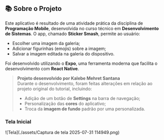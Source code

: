 ## 📚 Sobre o Projeto

Este aplicativo é resultado de uma atividade prática da disciplina de **Programação Mobile**, desenvolvida no curso técnico em **Desenvolvimento de Sistemas**. O app, chamado **Sticker Smash**, permite ao usuário:

- Escolher uma imagem da galeria;  
- Adicionar figurinhas (emojis) sobre a imagem;  
- Salvar a imagem editada na galeria do dispositivo.

Foi desenvolvido utilizando o **Expo**, uma ferramenta moderna que facilita o desenvolvimento com **React Native**.

> **Projeto desenvolvido por Kalebe Mehret Santana**  
> Durante o desenvolvimento, foram feitas alterações em relação ao projeto original do tutorial, incluindo:  
> - Adição de um botão de **Settings** na barra de navegação;  
> - Personalização das **cores** do aplicativo;  
> - Troca da **imagem de fundo** padrão por uma personalizada.
>
### Tela Inicial
![Tela](./assets/Captura de tela 2025-07-31 114949.png)
